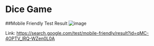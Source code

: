 # Dice Game

##Mobile Friendly Test Result
![image](https://user-images.githubusercontent.com/82281497/183940746-70fea7ec-5422-4a3e-a427-69b28b756685.png)

Link: https://search.google.com/test/mobile-friendly/result?id=qMC-4OPTV_lRQ-WZen0L0A

